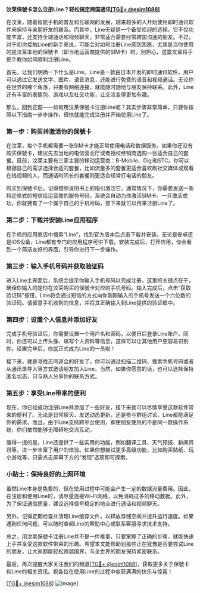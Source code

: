 **汶莱保號卡怎么注册Line？轻松搞定跨国通讯[[TG💪+ @esim1088](https://t.me/s/esim1088)]**

在汶莱，随着智能手机的普及和互联网的发展，越来越多的人开始使用即时通讯软件来保持与亲朋好友的联系。而其中，Line无疑是一个备受欢迎的选择。它不仅功能丰富，还支持全球通话和视频聊天，非常适合需要经常跨国沟通的朋友。不过，对于初次接触Line的新手来说，可能会对如何注册Line感到困惑，尤其是当你使用的是汶莱本地的保號卡（即当地运营商提供的SIM卡）时。别担心，这篇文章将手把手教你如何顺利注册Line。

首先，让我们明确一下什么是Line。Line是一款由日本开发的即时通讯软件，用户可以通过它发送文字、图片、语音消息，还能进行免费的语音和视频通话。无论你在世界的哪个角落，只要有网络连接，就能随时随地与朋友保持联系。此外，Line还有丰富的表情包、游戏以及社交功能，让交流变得更加有趣。

那么，回到正题——如何用汶莱保號卡注册Line呢？其实步骤非常简单，只要你按照以下指南一步步操作，很快就能完成注册并开始使用Line了。

### 第一步：购买并激活你的保號卡

在汶莱，每个手机都需要一张SIM卡才能正常使用电话和数据服务。如果你还没有购买保號卡，建议先去当地的电信营业厅或者授权经销商选购一张适合自己的套餐。目前，汶莱主要有三家主要的移动运营商：B-Mobile、Digi和STC。你可以根据自己的需求选择合适的套餐，比如流量多的套餐更适合喜欢刷社交媒体或观看在线视频的人，而通话时间长的套餐则更适合经常打电话的朋友。

购买到保號卡后，记得按照说明书上的指引激活它。通常情况下，你需要发送一条特定格式的短信给运营商的服务号码，系统会自动为你激活SIM卡。一旦激活成功，你就拥有了一个属于自己的手机号码，接下来就可以用来注册Line了。

### 第二步：下载并安装Line应用程序

在手机的应用商店中搜索“Line”，找到官方版本后点击下载并安装。无论是安卓还是iOS设备，Line都有专门的应用程序可供下载。安装完成后，打开应用，你会看到一个简洁友好的界面，引导你进行下一步操作。

### 第三步：输入手机号码并获取验证码

进入Line主界面后，系统会提示你输入手机号码以完成注册。这里的关键点在于，确保你输入的是你在汶莱购买的保號卡对应的手机号码。输入完成后，点击“获取验证码”按钮，Line将会通过短信的方式向你刚刚输入的手机号发送一个六位数的验证码。请留意手机收到的信息，并将其正确输入到Line提供的验证框中。

### 第四步：设置个人信息并添加好友

完成手机号验证后，你需要设置一个用户名和密码，以便日后登录Line账户。同时，你还可以上传头像、填写个人资料等信息，这样可以让其他用户更容易识别你。设置完毕后，你就正式成为Line的一员啦！

接下来，就是寻找志同道合的好友了。你可以通过扫描二维码、搜索手机号码或者从通讯录导入等方式邀请朋友加入Line。当然，如果你愿意的话，也可以选择保持匿名状态，只与熟人分享你的联系方式。

### 第五步：享受Line带来的便利

现在，你已经成功注册Line并添加了一些好友，接下来就可以尽情享受这款软件带来的便利了。无论是日常聊天、发送动态更新，还是参与群组讨论，Line都能满足你的需求。而且，由于Line支持跨平台使用，即使朋友使用的不是同一款操作系统，你们依然能够无障碍地交流互动。

值得一提的是，Line还提供了一些实用的功能，例如翻译工具、天气预报、新闻资讯等，进一步丰富了用户的体验。如果你想尝试更多高级功能，比如购买贴纸、玩小游戏等，只需点击屏幕下方的“发现”选项即可探索。

### 小贴士：保持良好的上网环境

虽然Line本身是免费的，但在使用过程中可能会产生一定的数据流量费用。因此，在注册和使用Line时，请尽量连接Wi-Fi网络，以免消耗过多的移动数据。此外，为了保证通信质量，建议选择信号稳定的地点进行通话和视频聊天。

另外，记得定期检查并清理Line缓存文件，以释放存储空间并提升运行速度。如果遇到任何问题，可以随时查阅Line的帮助中心或联系客服寻求技术支持。

总之，用汶莱保號卡注册Line并不是一件难事，只要掌握了正确的步骤，就能快速上手并享受这款软件带来的乐趣。希望本文能帮助到那些正在犹豫是否要尝试Line的朋友，让大家都能轻松跨越国界，与全世界的朋友保持紧密联系。

最后，再次提醒大家关注我们的频道[[TG💪+ @esim1088](https://t.me/s/esim1088)]，获取更多关于保號卡和Line的相关资讯。祝各位在使用Line的过程中收获满满的快乐与惊喜！

[[TG💪+ @esim1088](https://t.me/s/esim1088)] ![Image](https://i.postimg.cc/4NQfJmqS/Snipaste-2025-05-13-00-14-12.png)]